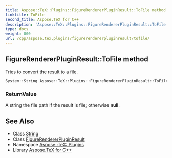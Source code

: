 ```yaml
---
title: Aspose::TeX::Plugins::FigureRendererPluginResult::ToFile method
linktitle: ToFile
second_title: Aspose.TeX for C++
description: 'Aspose::TeX::Plugins::FigureRendererPluginResult::ToFile method. Tries to convert the result to a file in C++.'
type: docs
weight: 800
url: /cpp/aspose.tex.plugins/figurerendererpluginresult/tofile/
---
```

## FigureRendererPluginResult::ToFile method


Tries to convert the result to a file.

```cpp
System::String Aspose::TeX::Plugins::FigureRendererPluginResult::ToFile() override
```


### ReturnValue

A string the file path if the result is file; otherwise **null**.

## See Also

* Class [String](../../../system/string/)
* Class [FigureRendererPluginResult](../)
* Namespace [Aspose::TeX::Plugins](../../)
* Library [Aspose.TeX for C++](../../../)
